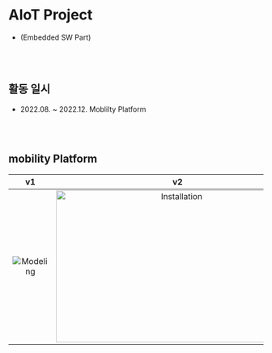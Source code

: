 # AIoT Project 
- (Embedded SW Part)

<br><br>

## 활동 일시
- 2022.08. ~ 2022.12. Moblilty Platform

<br><br>

## mobility Platform

<div align="center">

  | v1 | v2 |
  |:---:|:---:|
  | <img src="https://github.com/user-attachments/assets/ac16640a-8f46-4dd8-9f34-0a6a794a8dee" alt="Modeling"> | <img src="https://github.com/user-attachments/assets/abfb910b-63e4-4a20-9dcd-7fe11063a390" width="480px" height="300px" alt="Installation"> |

</div>

